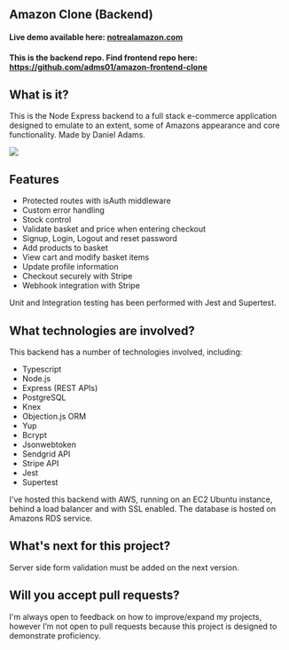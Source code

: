 ## Amazon Clone (Backend)

#### Live demo available here: [notrealamazon.com](https://notrealamazon.com " notrealamazon.com")

#### This is the backend repo. Find frontend repo here: https://github.com/adms01/amazon-frontend-clone

## What is it?

This is the Node Express backend to a full stack e-commerce application designed to emulate to an extent, some of Amazons appearance and core functionality. Made by Daniel Adams.

![](https://github.com/adms01/amazon-clone-backend/blob/master/preview/notrealamazon_desktop.gif)

## Features

- Protected routes with isAuth middleware
- Custom error handling
- Stock control
- Validate basket and price when entering checkout
- Signup, Login, Logout and reset password
- Add products to basket
- View cart and modify basket items
- Update profile information
- Checkout securely with Stripe
- Webhook integration with Stripe

Unit and Integration testing has been performed with Jest and Supertest.

## What technologies are involved?

This backend has a number of technologies involved, including:

- Typescript
- Node.js
- Express (REST APIs)
- PostgreSQL
- Knex
- Objection.js ORM
- Yup
- Bcrypt
- Jsonwebtoken
- Sendgrid API
- Stripe API
- Jest
- Supertest

I've hosted this backend with AWS, running on an EC2 Ubuntu instance, behind a load balancer and with SSL enabled. The database is hosted on Amazons RDS service.

## What's next for this project?

Server side form validation must be added on the next version.

## Will you accept pull requests?

I'm always open to feedback on how to improve/expand my projects, however I’m not open to pull requests because this project is designed to demonstrate proficiency.
